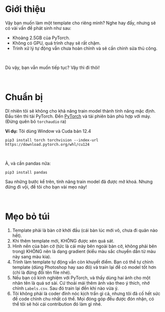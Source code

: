 # Giới thiệu

Vậy bạn muốn làm một template cho riêng mình? Nghe hay đấy, nhưng sẽ có vài vấn đề phát sinh như sau:
- Khoảng 2.5GB của PyTorch.
- Không có GPU, quá trình chạy sẽ rất chậm.
- Trình xử lý tự động vẫn chưa hoàn chỉnh và sẽ cần chỉnh sửa thủ công.
<br>

Dù vậy, bạn vẫn muốn tiếp tục? Vậy thì đi thôi!

<br>

# Chuẩn bị

Dĩ nhiên tôi sẽ không cho khả năng train model thành tính năng mặc định. Đầu tiên thì tải PyTorch. Đến [PyTorch](https://pytorch.org/get-started/locally/) và tải phiên bản phù hợp với máy. (Đừng quên bỏ `torchaudio` ra)

**Ví dụ:** Tôi dùng Window và Cuda bản 12.4
```
pip3 install torch torchvision --index-url https://download.pytorch.org/whl/cu124
```
<br>

À, và cần pandas nữa:
```
pip3 install pandas
```
Sau những bước kể trên, tính năng train model đã được mở khoá. Nhưng đừng đi vội, để tôi cho bạn vài mẹo này!

<br>

# Mẹo bỏ túi

1. Template phải là bàn cờ khởi đầu (cái bàn lúc mới vô, chưa đi quân nào hết).
2. Khi thêm template mới, KHÔNG được xén quá sát.
3. Hình nền của bàn cờ (tức là cái mày bên ngoài bàn cờ, không phải bên trong) KHÔNG nên là dạng gradient (kiểu màu sắc chuyển dần từ màu này sang màu kia).
4. Trình làm template tự động vẫn còn khuyết điểm. Bạn có thể tự chỉnh template (dùng Photoshop hay sao đó) và train lại để có model tốt hơn (chỉ là đừng đổi tên file nhé).
5. Nếu bạn có kinh nghiệm với PyTorch, và thấy dùng hai ảnh cho một nhãn tên là quá sơ sài. Cứ thoải mái thêm ảnh vào theo ý thích, nhớ chỉnh `Labels.csv`. Sau đó train lại đến khi nào vừa ý.
6. Tôi không phải là coder đỉnh nóc kịch trần gì cả, nhưng tôi đã cố hết sức để code chỉnh chu nhất có thể. Mọi đóng góp đều được đón nhận, có thể tôi sẽ hỏi cái contribution đó làm gì nhé.
